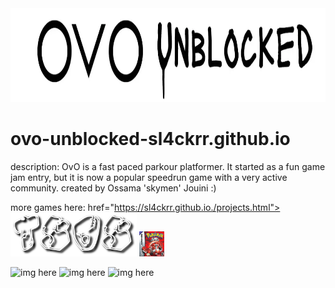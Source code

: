 <img src="./ovo-unblocked-game-logo.webp" alt="img here" class="img-fluid" width="900px" height="150px" id="logo">

# ovo-unblocked-sl4ckrr.github.io
description: OvO is a fast paced parkour platformer. It started as a fun game jam entry, but it is now a popular speedrun game with a very active community.
created by Ossama 'skymen' Jouini :)

more games here:
<a> href="https://sl4ckrr.github.io./projects.html"><img src="tsos.png" alt="img here" class="img-fluid" width="40%" height="40%" id="logo"></a>
<img src="ruby.jpg" alt="img here" class="img-fluid" width="40px" height="40px" id="logo">

<img src="" alt="img here" class="img-fluid" width="900px" height="150px" id="logo">
<img src="" alt="img here" class="img-fluid" width="900px" height="150px" id="logo">
<img src="" alt="img here" class="img-fluid" width="900px" height="150px" id="logo">
